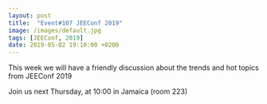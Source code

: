 ```yaml
---
layout: post
title:  "Event#107 JEEConf 2019"
image: /images/default.jpg
tags: [JEEConf, 2019]
date: 2019-05-02 19:10:00 +0200
---
```


This week we will have a friendly discussion about the trends and hot topics from JEEConf 2019[]()

Join us next Thursday, at 10:00 in Jamaica (room 223)
